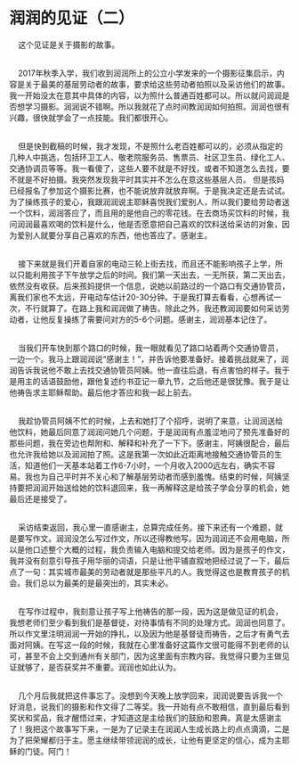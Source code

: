# 润润的见证（二）



<p>&nbsp; &nbsp; 这个见证是关于摄影的故事。</p>

<p><br />
&nbsp; &nbsp; 2017年秋季入学，我们收到润润所上的公立小学发来的一个摄影征集启示，内容是关于最美的基层劳动者的故事，要求给这些劳动者拍照以及采访他们的故事。我一开始没太在意其中具体的内容，以为照什么普通百姓都可以。所以就问润润是否想学习摄影。润润说不错啊。所以我就花了点时间教润润如何拍照。润润也很有兴趣，很快就学会了一点技能。我们都很开心。</p>

<p><br />
&nbsp; &nbsp; 但是快到截稿的时候，我才发现，不是照什么老百姓都可以的，必须从指定的几种人中挑选，包括环卫工人、敬老院服务员、售票员、社区卫生员、绿化工人、交通协调员等等。我一看傻了，这些人要不就是不好找，或者不知道怎么去找，要不就是不好拍摄。我突然发现我平时其实并不怎么在意这些基层人员。 但是孩妈已经报名了参加这个摄影比赛，也不能说放弃就放弃啊。于是我决定还是去试试。为了操练孩子的爱心，我跟润润说主耶稣喜悦我们爱别人，所以我们要给劳动者送一个饮料，润润答应了，而且用的是他自己的零花钱。在去商场买饮料的时候，我问润润最喜欢喝的饮料是什么，他是否愿意把自己喜欢的饮料送给采访的对象，因为爱别人就要分享自己喜欢的东西，他也答应了。感谢主。</p>

<p><br />
&nbsp; &nbsp; 接下来就是我们开着自家的电动三轮上街去找，而且还不能影响孩子上学，所以只能利用孩子下午放学之后的时间。我们第一天出去，一无所获，第二天出去，依然没有收获。后来孩妈提供一个信息，说她以前路过的一个路口有交通协管员，离我们家也不太远，开电动车估计20-30分钟。于是我打算去看看，心想再试一次，不行就算了。在路上我和润润做了祷告。除此之外，我还教润润要如何采访劳动者，让他反复操练了需要问对方的5-6个问题。感谢主，润润基本记住了。</p>

<p><br />
&nbsp; &nbsp; 当我们开车快到那个路口的时候，我一眼就看见了路口站着两个交通协管员，一边一个。我马上跟润润说“感谢主！”，并告诉他要准备好。接着挑战就来了，润润告诉我说他不敢上去找交通协管员阿姨。他一直往后退，有点害怕的样子。我于是用主的话语鼓励他，跟他复述约书亚记一章九节，之后他还是很犹豫。我于是让他祷告求主耶稣帮助。最后他才答应和我一起上前去。</p>

<p><br />
&nbsp; &nbsp; 我趁协管员阿姨不忙的时候，上去和她打了个招呼，说明了来意，让润润送给他饮料，她最后同意了润润问她几个问题，于是润润有点羞涩地问了预先准备好的那些问题，我在旁边也帮附和、解释和补充了一下下。感谢主，阿姨很配合，最后也允许我给她以及润润拍了照。这是我第一次如此近距离地接触交通协管员的生活，知道他们一天基本站着工作6-7小时，一个月收入2000远左右，确实不容易。我也为自己平时并不关心和了解基层劳动者而感到羞愧。结束的时候，阿姨坚持要把润润开始送给她的饮料退回来，我一再解释这是给孩子学会分享的机会，她最后还是接受了。</p>

<p><br />
&nbsp; &nbsp; 采访结束返回，我心里一直感谢主，总算完成任务。接下来还有一个难题，就是要写作文。润润没怎么写过作文，所以还得教他写。因为润润还不会用电脑，所以是他口述整个大概的过程，我负责输入电脑和提交给老师。因为是孩子的作文，我并没有刻意引导孩子用华丽的词语，只是让他平铺直叙地把经过说了一下，最后点了一句：其实城市最美的劳动者就是那些平凡的人。我觉得这也是教育孩子的机会。我们总以为最美的是最突出的，其实未必。</p>

<p><br />
&nbsp; &nbsp; 在写作过程中，我刻意让孩子写上他祷告的那一段，因为这是做见证的机会，我想老师们至少看到我们是基督徒，对待事情有不同的处理方式。润润也同意了。所以作文里注明润润一开始的挣扎，以及因为他是基督徒而祷告，之后才有勇气去面对阿姨。在写这一段的时候，我就在心里准备好这篇作文很可能得不到老师的认可，甚至不会上交到通州有关部门，因为这里面有宗教内容。我觉得只要为主做见证就够了，是否获奖并不重要。润润也如此认为。</p>

<p><br />
&nbsp; &nbsp; 几个月后我就把这件事忘了。没想到今天晚上放学回来，润润说要告诉我一个好消息，说我们的摄影和作文得了二等奖。我一开始有点不敢相信，直到最后看到奖状和奖品，我才醒悟过来，才知道这是主给我们的鼓励和恩典。真是太感谢主了！我把这个故事写下来，一是为了记录主在润润人生成长路上的点点滴滴，二是为了把荣耀都归于主。愿主继续带领润润的成长，让他有更坚定的信心，成为主耶稣的门徒。阿门！</p>